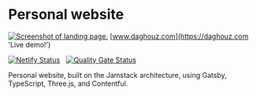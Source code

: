 # Personal website

[![Screenshot of landing page.](https://www.daghouz.com/banner.png)](https://daghouz.com)
[www.daghouz.com](https://daghouz.com 'Live demo!')

[![Netlify Status](https://api.netlify.com/api/v1/badges/3bbc070d-35c3-40e4-b7b1-f1ec825bdf9c/deploy-status)](https://app.netlify.com/sites/daghouz/deploys) &nbsp; [![Quality Gate Status](https://sonarcloud.io/api/project_badges/measure?project=WilliamOfSweden_daghouz.com&metric=alert_status&token=1c513091cecf38dfd787f3ac93267ea7b5771408)](https://sonarcloud.io/summary/overall?id=WilliamOfSweden_daghouz.com)

Personal website, built on the Jamstack architecture, using Gatsby, TypeScript, Three.js, and Contentful.
